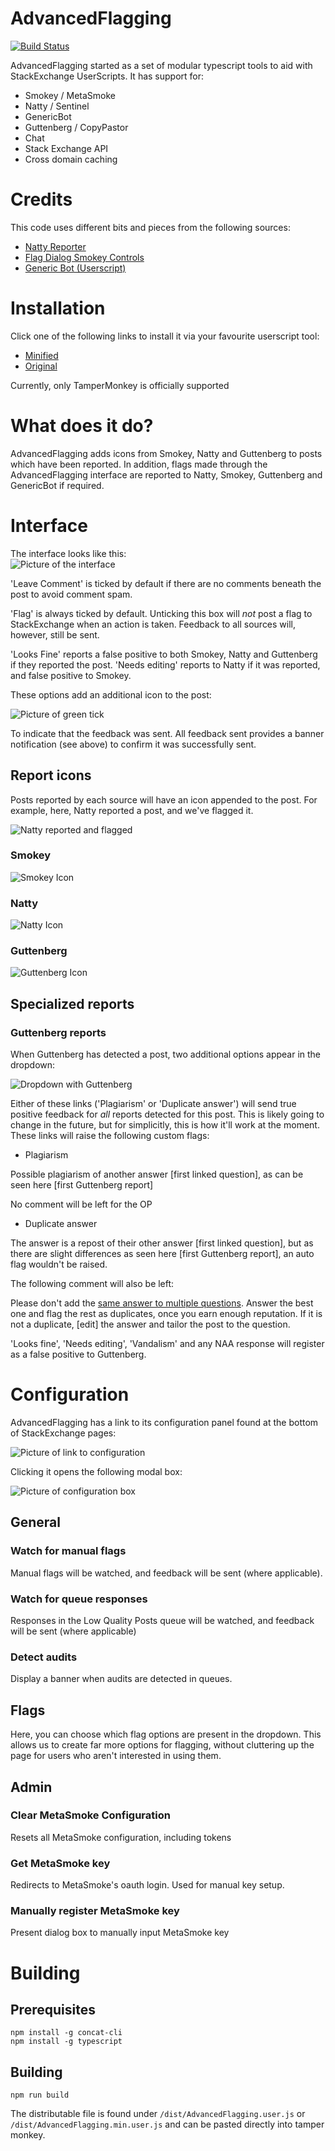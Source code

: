 # AdvancedFlagging

[![Build Status](https://travis-ci.org/SOBotics/AdvancedFlagging.svg?branch=master)](https://travis-ci.org/SOBotics/AdvancedFlagging)

AdvancedFlagging started as a set of modular typescript tools to aid with StackExchange UserScripts. It has support for:

- Smokey / MetaSmoke
- Natty / Sentinel
- GenericBot
- Guttenberg / CopyPastor
- Chat
- Stack Exchange API
- Cross domain caching

# Credits

This code uses different bits and pieces from the following sources:

- [Natty Reporter](https://github.com/SOBotics/Userscripts/blob/master/Natty/NattyReporter.user.js)
- [Flag Dialog Smokey Controls](https://github.com/Charcoal-SE/userscripts/raw/master/fdsc/fdsc.user.js)
- [Generic Bot (Userscript)](https://stackapps.com/questions/7337/generic-bot-a-moderation-chatbot)

# Installation

Click one of the following links to install it via your favourite userscript tool:  

- [Minified](https://raw.githubusercontent.com/SOBotics/AdvancedFlagging/master/dist/AdvancedFlagging.min.user.js)  
- [Original](https://raw.githubusercontent.com/SOBotics/AdvancedFlagging/master/dist/AdvancedFlagging.user.js)

Currently, only TamperMonkey is officially supported

# What does it do?

AdvancedFlagging adds icons from Smokey, Natty and Guttenberg to posts which have been reported. In addition, flags made through the AdvancedFlagging interface are reported to Natty, Smokey, Guttenberg and GenericBot if required.

# Interface

The interface looks like this:  
![Picture of the interface](https://i.stack.imgur.com/HCLtr.png)  

'Leave Comment' is ticked by default if there are no comments beneath the post to avoid comment spam.

'Flag' is always ticked by default. Unticking this box will *not* post a flag to StackExchange when an action is taken. Feedback to all sources will, however, still be sent.

'Looks Fine' reports a false positive to both Smokey, Natty and Guttenberg if they reported the post. 'Needs editing' reports to Natty if it was reported, and false positive to Smokey.

These options add an additional icon to the post:

![Picture of green tick](https://i.imgur.com/O4bHMEu.png)

To indicate that the feedback was sent. All feedback sent provides a banner notification (see above) to confirm it was successfully sent.

## Report icons
Posts reported by each source will have an icon appended to the post. For example, here, Natty reported a post, and we've flagged it.  

![Natty reported and flagged](https://i.imgur.com/ahg4HTN.png)

### Smokey
![Smokey Icon](https://i.stack.imgur.com/7cmCt.png?s=128&g=1)

### Natty

![Natty Icon](https://i.stack.imgur.com/aMUMt.jpg?s=128&g=1)  

### Guttenberg

![Guttenberg Icon](https://i.stack.imgur.com/A0JRA.png?s=128&g=1)

## Specialized reports

### Guttenberg reports

When Guttenberg has detected a post, two additional options appear in the dropdown:

![Dropdown with Guttenberg](https://i.imgur.com/qM5zhuS.png)

Either of these links ('Plagiarism' or 'Duplicate answer') will send true positive feedback for *all* reports detected for this post. This is likely going to change in the future, but for simplicitly, this is how it'll work at the moment.
These links will raise the following custom flags:

- Plagiarism 

Possible plagiarism of another answer [first linked question], as can be seen here [first Guttenberg report]

No comment will be left for the OP

- Duplicate answer

The answer is a repost of their other answer [first linked question], but as there are slight differences as seen here [first Guttenberg report], an auto flag wouldn't be raised.

The following comment will also be left:

Please don't add the [same answer to multiple questions](http://meta.stackexchange.com/questions/104227/is-it-acceptable-to-add-a-duplicate-answer-to-several-questions). Answer the best one and flag the rest as duplicates, once you earn enough reputation. If it is not a duplicate, [edit] the answer and tailor the post to the question.

'Looks fine', 'Needs editing', 'Vandalism' and any NAA response will register as a false positive to Guttenberg.



# Configuration

AdvancedFlagging has a link to its configuration panel found at the bottom of StackExchange pages:

![Picture of link to configuration](https://i.imgur.com/ZOSrfgv.png)

Clicking it opens the following modal box:

![Picture of configuration box](https://i.imgur.com/pRZBif9.png)

## General

### Watch for manual flags

Manual flags will be watched, and feedback will be sent (where applicable).

### Watch for queue responses

Responses in the Low Quality Posts queue will be watched, and feedback will be sent (where applicable)

### Detect audits

Display a banner when audits are detected in queues.

## Flags

Here, you can choose which flag options are present in the dropdown. This allows us to create far more options for flagging, without cluttering up the page for users who aren't interested in using them.

## Admin

### Clear MetaSmoke Configuration

Resets all MetaSmoke configuration, including tokens

### Get MetaSmoke key

Redirects to MetaSmoke's oauth login. Used for manual key setup.

### Manually register MetaSmoke key

Present dialog box to manually input MetaSmoke key

# Building

## Prerequisites

    npm install -g concat-cli
    npm install -g typescript
    
## Building

    npm run build
    
The distributable file is found under `/dist/AdvancedFlagging.user.js` or `/dist/AdvancedFlagging.min.user.js` and can be pasted directly into tamper monkey.

